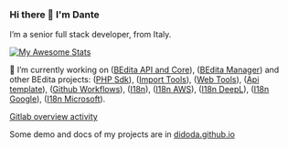 ### Hi there 👋 I'm Dante

I’m a senior full stack developer, from Italy.

[![My Awesome Stats](https://awesome-github-stats.azurewebsites.net/user-stats/didoda?cardType=level&theme=radical)](https://git.io/awesome-stats-card)

🔭 I’m currently working on ([BEdita API and Core](https://github.com/bedita/bedita)), ([BEdita Manager](https://github.com/bedita/manager)) and other BEdita projects: ([PHP Sdk](https://github.com/bedita/php-sdk)), ([Import Tools](https://github.com/bedita/import-tools)), ([Web Tools](https://github.com/bedita/web-tools)), ([Api template](https://github.com/bedita/api-template)), ([Github Workflows](https://github.com/bedita/github-workflow)), ([I18n](https://github.com/bedita/i18n)), ([I18n AWS](https://github.com/bedita/i18n-aws)), ([I18n DeepL](https://github.com/bedita/i18n-deepl)), ([I18n Google](https://github.com/bedita/i18n-google)), ([I18n Microsoft](https://github.com/bedita/i18n-microsoft)).

[Gitlab overview activity](https://gitlab.com/didoda)

Some demo and docs of my projects are in [didoda.github.io](https://didoda.github.io/)

<!--

[![My GitHub stats](https://github-readme-stats.vercel.app/api?username=didoda&show_icons=true&theme=radical)](https://github.com/didoda)


<a href="https://github.com/didoda/manager">
  <img align="center" src="https://github-readme-stats.vercel.app/api/pin/?username=didoda&repo=manager" />
</a>

[![Readme Card](https://github-readme-stats.vercel.app/api/pin/?username=didoda&repo=manager)](https://github.com/didoda/manager)
[![Top Langs](https://github-readme-stats.vercel.app/api/top-langs/?username=didoda&layout=compact&langs_count=8)](https://github.com/didoda)

**didoda/didoda** is a ✨ _special_ ✨ repository because its `README.md` (this file) appears on your GitHub profile.

Here are some ideas to get you started:

- 🔭 I’m currently working on ...
- 🌱 I’m currently learning ...
- 👯 I’m looking to collaborate on ...
- 🤔 I’m looking for help with ...
- 💬 Ask me about ...
- 📫 How to reach me: ...
- 😄 Pronouns: ...
- ⚡ Fun fact: ...
-->
